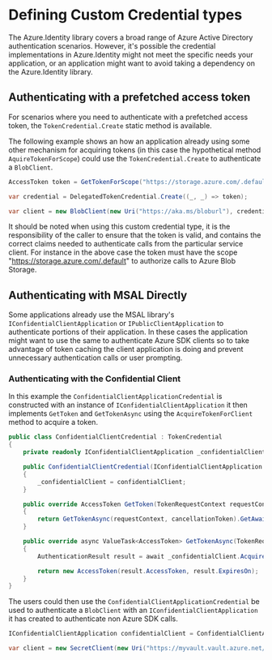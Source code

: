 # Defining Custom Credential types
The Azure.Identity library covers a broad range of Azure Active Directory authentication scenarios. However, it's possible the credential implementations in Azure.Identity might not meet the specific needs your application, or an application might want to avoid taking a dependency on the Azure.Identity library.

## Authenticating with a prefetched access token

For scenarios where you need to authenticate with a prefetched access token, the `TokenCredential.Create` static method is available.

The following example shows an how an application already using some other mechanism for acquiring tokens (in this case the hypothetical method `AquireTokenForScope`) could use the `TokenCredential.Create` to authenticate a `BlobClient`.

```C# Snippet:TokenCredentialCreateUsage
AccessToken token = GetTokenForScope("https://storage.azure.com/.default");

var credential = DelegatedTokenCredential.Create((_, _) => token);

var client = new BlobClient(new Uri("https://aka.ms/bloburl"), credential);
```

It should be noted when using this custom credential type, it is the responsibility of the caller to ensure that the token is valid, and contains the correct claims needed to authenticate calls from the particular service client. For instance in the above case the token must have the scope "https://storage.azure.com/.default" to authorize calls to Azure Blob Storage.

## Authenticating with MSAL Directly

Some applications already use the MSAL library's `IConfidentialClientApplication` or `IPublicClientApplication` to authenticate portions of their application. In these cases the application might want to use the same to authenticate Azure SDK clients so to take advantage of token caching the client application is doing and prevent unnecessary authentication calls or user prompting.

### Authenticating with the Confidential Client

In this example the `ConfidentialClientApplicationCredential` is constructed with an instance of `IConfidentialClientApplication` it then implements `GetToken` and `GetTokenAsync` using the `AcquireTokenForClient` method to acquire a token.

```C# Snippet:ConfidentialClientCredential
public class ConfidentialClientCredential : TokenCredential
{
    private readonly IConfidentialClientApplication _confidentialClient;

    public ConfidentialClientCredential(IConfidentialClientApplication confidentialClient)
    {
        _confidentialClient = confidentialClient;
    }

    public override AccessToken GetToken(TokenRequestContext requestContext, CancellationToken cancellationToken)
    {
        return GetTokenAsync(requestContext, cancellationToken).GetAwaiter().GetResult();
    }

    public override async ValueTask<AccessToken> GetTokenAsync(TokenRequestContext requestContext, CancellationToken cancellationToken)
    {
        AuthenticationResult result = await _confidentialClient.AcquireTokenForClient(requestContext.Scopes).ExecuteAsync();

        return new AccessToken(result.AccessToken, result.ExpiresOn);
    }
}
```

The users could then use the `ConfidentialClientApplicationCredential` be used to authenticate a `BlobClient` with an `IConfidentialClientApplication` it has created to authenticate non Azure SDK calls.

```C# Snippet:ConfidentialClientCredentialUsage
IConfidentialClientApplication confidentialClient = ConfidentialClientApplicationBuilder.Create(clientId).WithClientSecret(clientSecret).Build();

var client = new SecretClient(new Uri("https://myvault.vault.azure.net/"), new ConfidentialClientCredential(confidentialClient));
```
